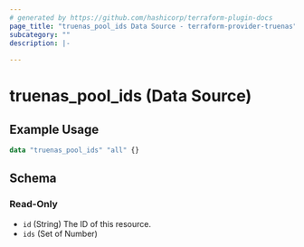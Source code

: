 ```yaml
---
# generated by https://github.com/hashicorp/terraform-plugin-docs
page_title: "truenas_pool_ids Data Source - terraform-provider-truenas"
subcategory: ""
description: |-
  
---
```


# truenas_pool_ids (Data Source)



## Example Usage

```terraform
data "truenas_pool_ids" "all" {}
```

<!-- schema generated by tfplugindocs -->
## Schema

### Read-Only

- `id` (String) The ID of this resource.
- `ids` (Set of Number)


